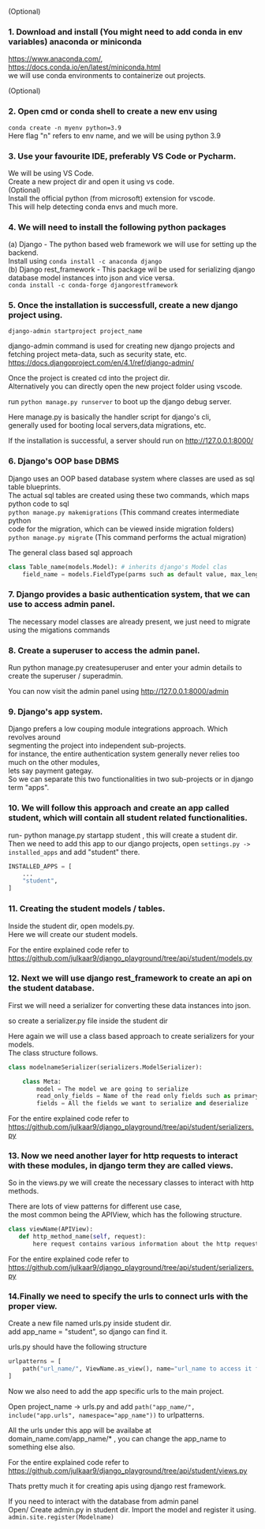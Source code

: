 
(Optional)
### 1. Download and install (You might need to add conda in env variables) anaconda or miniconda  
https://www.anaconda.com/, https://docs.conda.io/en/latest/miniconda.html  
we will use conda environments to containerize out projects.  

(Optional)  
### 2. Open cmd or conda shell to create a new env using  
`conda create -n myenv python=3.9`  
Here flag "n" refers to env name, and we will be using python 3.9  

### 3. Use your favourite IDE, preferably VS Code or Pycharm.  
We will be using VS Code.  
Create a new project dir and open it using vs code.  
(Optional)  
Install the official python (from microsoft) extension for vscode.  
This will help detecting conda envs and much more.

### 4. We will need to install the following python packages
(a) Django - The python based web framework we will use for setting up the backend.  
Install using `conda install -c anaconda django`  
(b) Django rest_framework - This package wil be used for serializing django database model instances into   json and vice versa.  
`conda install -c conda-forge djangorestframework`  

### 5. Once the installation is successfull, create a new django project using.
`django-admin startproject project_name`

django-admin command is used for creating new django projects and fetching project meta-data, such as security state, etc.  
https://docs.djangoproject.com/en/4.1/ref/django-admin/  

Once the project is created cd into the project dir.  
Alternatively you can directly open the new project folder using vscode.  

run `python manage.py runserver` to boot up the django debug server.  

Here manage.py is basically the handler script for django's cli,  
generally used for booting local servers,data migrations, etc.  

If the installation is successful, a server should run on http://127.0.0.1:8000/  

### 6. Django's OOP base DBMS  

Django uses an OOP based database system where classes are used as sql table blueprints.  
The actual sql tables are created using these two commands, which maps python code to sql  
`python manage.py makemigrations` (This command creates intermediate python  
code for the migration, which can be viewed inside migration folders)  
`python manage.py migrate` (This command performs the actual migration)  

The general class based sql approach  
```py
class Table_name(models.Model): # inherits django's Model clas
    field_name = models.FieldType(parms such as default value, max_length, etc)
```

### 7. Django provides a basic authentication system, that we can use to access admin panel.
The necessary model classes are already present, we just need to migrate using the migations commands  

### 8. Create a superuser to access the admin panel.
Run python manage.py createsuperuser and enter your admin details to create the superuser / superadmin.  

You can now visit the admin panel using http://127.0.0.1:8000/admin  

### 9. Django's app system.
Django prefers a low couping module integrations approach. Which revolves around  
segmenting the project into independent sub-projects.  
for instance, the entire authentication system generally never relies too much on the other modules,  
lets say payment gategay.  
So we can separate this two functionalities in two sub-projects or in django term "apps".  

### 10. We will follow this approach and create an app called student, which will contain all student related functionalities.
run- python manage.py startapp student , this will create a student dir.  
Then we need to add this app to our django projects, open `settings.py -> installed_apps` and add "student"   there.

```py
INSTALLED_APPS = [
    ...
    "student",
]
```
### 11. Creating the student models / tables.
Inside the student dir, open models.py.  
Here we will create our student models.  

For the entire explained code refer to  
 https://github.com/julkaar9/django_playground/tree/api/student/models.py  

### 12. Next we will use django rest_framework to create an api on the student database.
First we will need a serializer for converting these data instances into json.  

so create a serializer.py file inside the student dir  

Here again we will use a class based approach to create serializers for your models.  
The class structure follows.  

```py
class modelnameSerializer(serializers.ModelSerializer):

    class Meta:
        model = The model we are going to serialize
        read_only_fields = Name of the read only fields such as primary_key / id
        fields = All the fields we want to serialize and deserialize
```

For the entire explained code refer to  
https://github.com/julkaar9/django_playground/tree/api/student/serializers.py


### 13. Now we need another layer for http requests to interact with these modules, in django term they are called views.

So in the views.py we will create the necessary classes to interact with http methods.  

There are lots of view patterns for different use case,  
the most common being the APIView, which has the following structure.  

```py
class viewName(APIView):
   def http_method_name(self, request):
       here request contains various information about the http request, ie Method, url parms etc.
```

For the entire explained code refer to  
https://github.com/julkaar9/django_playground/tree/api/student/serializers.py

### 14.Finally we need to specify the urls to connect urls with the proper view.

Create a new file named urls.py inside student dir.  
add app_name = "student", so django can find it.  

urls.py should have the following structure  

```py
urlpatterns = [
    path("url_name/", ViewName.as_view(), name="url_name to access it from other views or models"), 
]
```
Now we also need to add the app specific urls to the main project.  

Open project_name -> urls.py and add `path("app_name/", include("app.urls", namespace="app_name"))` to urlpatterns.

All the urls under this app will be availabe at domain_name.com/app_name/* , you can change the app_name to something else also.

For the entire explained code refer to https://github.com/julkaar9/django_playground/tree/api/student/views.py


Thats pretty much it for creating apis using django rest framework.

If you need to interact with the database from admin panel  
Open/ Create admin.py in student dir. Import the model and register it using.  
`admin.site.register(Modelname)`